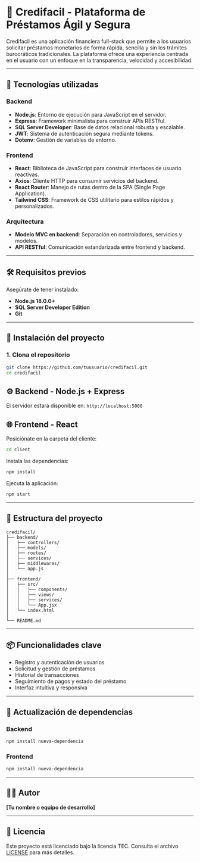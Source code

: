 # 💸 Credifacil - Plataforma de Préstamos Ágil y Segura

Credifacil es una aplicación financiera full-stack que permite a los usuarios solicitar préstamos monetarios de forma rápida, sencilla y sin los trámites burocráticos tradicionales. La plataforma ofrece una experiencia centrada en el usuario con un enfoque en la transparencia, velocidad y accesibilidad.

---

## 🚀 Tecnologías utilizadas

### Backend
- **Node.js**: Entorno de ejecución para JavaScript en el servidor.
- **Express**: Framework minimalista para construir APIs RESTful.
- **SQL Server Developer**: Base de datos relacional robusta y escalable.
- **JWT**: Sistema de autenticación segura mediante tokens.
- **Dotenv**: Gestión de variables de entorno.

### Frontend
- **React**: Biblioteca de JavaScript para construir interfaces de usuario reactivas.
- **Axios**: Cliente HTTP para consumir servicios del backend.
- **React Router**: Manejo de rutas dentro de la SPA (Single Page Application).
- **Tailwind CSS**: Framework de CSS utilitario para estilos rápidos y personalizados.

### Arquitectura
- **Modelo MVC en backend**: Separación en controladores, servicios y modelos.
- **API RESTful**: Comunicación estandarizada entre frontend y backend.

---

## 🛠️ Requisitos previos

Asegúrate de tener instalado:

- **Node.js 18.0.0+**
- **SQL Server Developer Edition**
- **Git**

---

## 🔧 Instalación del proyecto

### 1. Clona el repositorio
```bash
git clone https://github.com/tuusuario/credifacil.git
cd credifacil
```


## ⚙️ Backend - Node.js + Express




El servidor estará disponible en: `http://localhost:5000`



## 🌐 Frontend - React


Posiciónate en la carpeta del cliente:

```bash
cd client
```

Instala las dependencias:

```bash
npm install
```

Ejecuta la aplicación:
```bash
npm start
```

---

## 📁 Estructura del proyecto

```
credifacil/
├── backend/
│   ├── controllers/
│   ├── models/
│   ├── routes/
│   ├── services/
│   ├── middlewares/
│   └── app.js
│
├── frontend/
│   ├── src/
│   │   ├── components/
│   │   ├── views/
│   │   ├── services/
│   │   └── App.jsx
│   └── index.html
│
└── README.md
```

---

## 📦 Funcionalidades clave

- Registro y autenticación de usuarios
- Solicitud y gestión de préstamos
- Historial de transacciones
- Seguimiento de pagos y estado del préstamo
- Interfaz intuitiva y responsiva

---

## 🔄 Actualización de dependencias

### Backend
```bash
npm install nueva-dependencia
```

### Frontend
```bash
npm install nueva-dependencia
```

---

## 👨‍💻 Autor

**[Tu nombre o equipo de desarrollo]**

---

## 📄 Licencia

Este proyecto está licenciado bajo la licencia TEC. Consulta el archivo [LICENSE](LICENSE) para más detalles.
